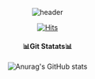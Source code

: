 <!-- 헤더 장식 -->
<div align=center>
  
![header](https://capsule-render.vercel.app/api?type=Venom&text=Portfolio) <br>

<!-- 방문자수 -->
[![Hits](https://hits.seeyoufarm.com/api/count/incr/badge.svg?url=https%3A%2F%2Fgithub.com%2Fjukang3570&count_bg=%2315717C&title_bg=%23555555&icon=redhat.svg&icon_color=%23E7E7E7&title=visits&edge_flat=false)](https://hits.seeyoufarm.com)<br>

<h4> 📊Git Statats📊 </h4>

<!-- 깃허브 스탯 코드 -->
![Anurag's GitHub stats](https://github-readme-stats.vercel.app/api?username=jukang3570&show_icons=true&theme=radical)

</div>

